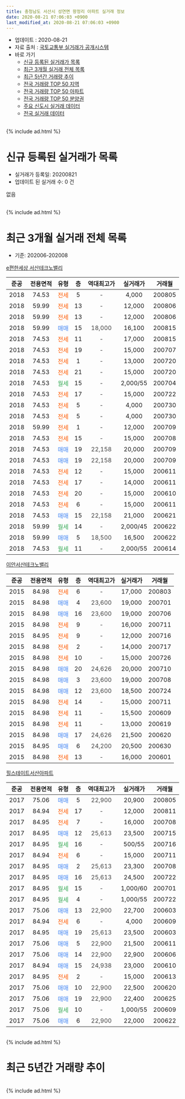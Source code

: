 ```yaml
---
title: 충청남도 서산시 성연면 왕정리 아파트 실거래 정보
date: 2020-08-21 07:06:03 +0900
last_modified_at: 2020-08-21 07:06:03 +0900
---
```


* 업데이트 : 2020-08-21
* 자료 출처 : [국토교통부 실거래가 공개시스템](http://rt.molit.go.kr)
* 바로 가기
    * [신규 등록된 실거래가 목록](#신규-등록된-실거래가-목록)
    * [최근 3개월 실거래 전체 목록](#최근-3개월-실거래-전체-목록)
    * [최근 5년간 거래량 추이](#최근-5년간-거래량-추이)
    * [전국 거래량 TOP 50 지역](https://inasie.github.io/apt-trade-info/최근-3개월-전국에서-가장-거래가-많이-발생한-지역)
    * [전국 거래량 TOP 50 아파트](https://inasie.github.io/apt-trade-info/최근-3개월-전국에서-가장-거래가-많이-발생한-아파트)
    * [전국 거래량 TOP 50 분양권](https://inasie.github.io/apt-trade-info/최근-3개월-전국에서-가장-거래가-많이-발생한-분양권)
    * [주요 신도시 실거래 데이터](https://inasie.github.io/apt-trade-info/주요-신도시)
    * [전국 실거래 데이터](https://inasie.github.io/apt-trade-info/전국)
<br>
{% include ad.html %}
<br>

# 신규 등록된 실거래가 목록
* 실거래가 등록일: 20200821
* 업데이트 된 실거래 수: 0 건

없음

<br>
{% include ad.html %}
<br>

# 최근 3개월 실거래 전체 목록
* 기준: 202006-202008


[e편한세상 서산테크노밸리](https://search.naver.com/search.naver?query=%EC%B6%A9%EC%B2%AD%EB%82%A8%EB%8F%84+%EC%84%9C%EC%82%B0%EC%8B%9C+%EC%84%B1%EC%97%B0%EB%A9%B4+%EC%99%95%EC%A0%95%EB%A6%AC+e%ED%8E%B8%ED%95%9C%EC%84%B8%EC%83%81+%EC%84%9C%EC%82%B0%ED%85%8C%ED%81%AC%EB%85%B8%EB%B0%B8%EB%A6%AC)

|준공|전용면적|유형|층|역대최고가|실거래가|거래월|
|:---:|:---:|:---:|:---:|:---:|:---:|:---:|
|2018|74.53|<span style="color:#ff5a00">전세</span>|5|<span style="color:#444444">-</span>|4,000|200805|
|2018|59.99|<span style="color:#ff5a00">전세</span>|13|<span style="color:#444444">-</span>|12,000|200806|
|2018|59.99|<span style="color:#ff5a00">전세</span>|13|<span style="color:#444444">-</span>|12,000|200806|
|2018|59.99|<span style="color:#4285f3">매매</span>|15|<span style="color:#444444">18,000</span>|16,100|200815|
|2018|74.53|<span style="color:#ff5a00">전세</span>|11|<span style="color:#444444">-</span>|17,000|200815|
|2018|74.53|<span style="color:#ff5a00">전세</span>|19|<span style="color:#444444">-</span>|15,000|200707|
|2018|74.53|<span style="color:#ff5a00">전세</span>|1|<span style="color:#444444">-</span>|13,000|200720|
|2018|74.53|<span style="color:#ff5a00">전세</span>|21|<span style="color:#444444">-</span>|15,000|200720|
|2018|74.53|<span style="color:#34a853">월세</span>|15|<span style="color:#444444">-</span>|2,000/55|200704|
|2018|74.53|<span style="color:#ff5a00">전세</span>|17|<span style="color:#444444">-</span>|15,000|200722|
|2018|74.53|<span style="color:#ff5a00">전세</span>|5|<span style="color:#444444">-</span>|4,000|200730|
|2018|74.53|<span style="color:#ff5a00">전세</span>|5|<span style="color:#444444">-</span>|4,000|200730|
|2018|59.99|<span style="color:#ff5a00">전세</span>|1|<span style="color:#444444">-</span>|12,000|200709|
|2018|74.53|<span style="color:#ff5a00">전세</span>|15|<span style="color:#444444">-</span>|15,000|200708|
|2018|74.53|<span style="color:#4285f3">매매</span>|19|<span style="color:#444444">22,158</span>|20,000|200709|
|2018|74.53|<span style="color:#4285f3">매매</span>|19|<span style="color:#444444">22,158</span>|20,000|200709|
|2018|74.53|<span style="color:#ff5a00">전세</span>|12|<span style="color:#444444">-</span>|15,000|200611|
|2018|74.53|<span style="color:#ff5a00">전세</span>|17|<span style="color:#444444">-</span>|14,000|200611|
|2018|74.53|<span style="color:#ff5a00">전세</span>|20|<span style="color:#444444">-</span>|15,000|200610|
|2018|74.53|<span style="color:#ff5a00">전세</span>|6|<span style="color:#444444">-</span>|15,000|200611|
|2018|74.53|<span style="color:#4285f3">매매</span>|15|<span style="color:#444444">22,158</span>|21,000|200621|
|2018|59.99|<span style="color:#34a853">월세</span>|14|<span style="color:#444444">-</span>|2,000/45|200622|
|2018|59.99|<span style="color:#4285f3">매매</span>|5|<span style="color:#444444">18,500</span>|16,500|200622|
|2018|74.53|<span style="color:#34a853">월세</span>|11|<span style="color:#444444">-</span>|2,000/55|200614|

[이안서산테크노밸리](https://search.naver.com/search.naver?query=%EC%B6%A9%EC%B2%AD%EB%82%A8%EB%8F%84+%EC%84%9C%EC%82%B0%EC%8B%9C+%EC%84%B1%EC%97%B0%EB%A9%B4+%EC%99%95%EC%A0%95%EB%A6%AC+%EC%9D%B4%EC%95%88%EC%84%9C%EC%82%B0%ED%85%8C%ED%81%AC%EB%85%B8%EB%B0%B8%EB%A6%AC)

|준공|전용면적|유형|층|역대최고가|실거래가|거래월|
|:---:|:---:|:---:|:---:|:---:|:---:|:---:|
|2015|84.98|<span style="color:#ff5a00">전세</span>|6|<span style="color:#444444">-</span>|17,000|200803|
|2015|84.98|<span style="color:#4285f3">매매</span>|4|<span style="color:#444444">23,600</span>|19,000|200701|
|2015|84.98|<span style="color:#4285f3">매매</span>|16|<span style="color:#444444">23,600</span>|19,000|200706|
|2015|84.98|<span style="color:#ff5a00">전세</span>|9|<span style="color:#444444">-</span>|16,000|200711|
|2015|84.95|<span style="color:#ff5a00">전세</span>|9|<span style="color:#444444">-</span>|12,000|200716|
|2015|84.98|<span style="color:#ff5a00">전세</span>|2|<span style="color:#444444">-</span>|14,000|200717|
|2015|84.98|<span style="color:#ff5a00">전세</span>|10|<span style="color:#444444">-</span>|15,000|200726|
|2015|84.98|<span style="color:#4285f3">매매</span>|20|<span style="color:#444444">24,626</span>|20,000|200710|
|2015|84.98|<span style="color:#4285f3">매매</span>|3|<span style="color:#444444">23,600</span>|19,000|200708|
|2015|84.98|<span style="color:#4285f3">매매</span>|12|<span style="color:#444444">23,600</span>|18,500|200724|
|2015|84.98|<span style="color:#ff5a00">전세</span>|14|<span style="color:#444444">-</span>|15,000|200711|
|2015|84.98|<span style="color:#ff5a00">전세</span>|11|<span style="color:#444444">-</span>|15,500|200609|
|2015|84.98|<span style="color:#ff5a00">전세</span>|11|<span style="color:#444444">-</span>|13,000|200619|
|2015|84.98|<span style="color:#4285f3">매매</span>|17|<span style="color:#444444">24,626</span>|21,500|200620|
|2015|84.95|<span style="color:#4285f3">매매</span>|6|<span style="color:#444444">24,200</span>|20,500|200630|
|2015|84.98|<span style="color:#ff5a00">전세</span>|13|<span style="color:#444444">-</span>|16,000|200601|

[힐스테이트서산아파트](https://search.naver.com/search.naver?query=%EC%B6%A9%EC%B2%AD%EB%82%A8%EB%8F%84+%EC%84%9C%EC%82%B0%EC%8B%9C+%EC%84%B1%EC%97%B0%EB%A9%B4+%EC%99%95%EC%A0%95%EB%A6%AC+%ED%9E%90%EC%8A%A4%ED%85%8C%EC%9D%B4%ED%8A%B8%EC%84%9C%EC%82%B0%EC%95%84%ED%8C%8C%ED%8A%B8)

|준공|전용면적|유형|층|역대최고가|실거래가|거래월|
|:---:|:---:|:---:|:---:|:---:|:---:|:---:|
|2017|75.06|<span style="color:#4285f3">매매</span>|5|<span style="color:#444444">22,900</span>|20,900|200805|
|2017|84.94|<span style="color:#ff5a00">전세</span>|17|<span style="color:#444444">-</span>|12,000|200811|
|2017|84.95|<span style="color:#ff5a00">전세</span>|7|<span style="color:#444444">-</span>|16,000|200708|
|2017|84.95|<span style="color:#4285f3">매매</span>|12|<span style="color:#444444">25,613</span>|23,500|200715|
|2017|84.95|<span style="color:#34a853">월세</span>|16|<span style="color:#444444">-</span>|500/55|200716|
|2017|84.94|<span style="color:#ff5a00">전세</span>|6|<span style="color:#444444">-</span>|15,000|200711|
|2017|84.95|<span style="color:#4285f3">매매</span>|2|<span style="color:#444444">25,613</span>|23,300|200708|
|2017|84.95|<span style="color:#4285f3">매매</span>|16|<span style="color:#444444">25,613</span>|24,500|200722|
|2017|84.95|<span style="color:#34a853">월세</span>|15|<span style="color:#444444">-</span>|1,000/60|200701|
|2017|84.95|<span style="color:#34a853">월세</span>|4|<span style="color:#444444">-</span>|1,000/55|200722|
|2017|75.06|<span style="color:#4285f3">매매</span>|13|<span style="color:#444444">22,900</span>|22,700|200603|
|2017|84.94|<span style="color:#ff5a00">전세</span>|6|<span style="color:#444444">-</span>|4,000|200609|
|2017|84.95|<span style="color:#4285f3">매매</span>|19|<span style="color:#444444">25,613</span>|23,500|200603|
|2017|75.06|<span style="color:#4285f3">매매</span>|5|<span style="color:#444444">22,900</span>|21,500|200611|
|2017|75.06|<span style="color:#4285f3">매매</span>|14|<span style="color:#444444">22,900</span>|22,900|200606|
|2017|84.94|<span style="color:#4285f3">매매</span>|15|<span style="color:#444444">24,938</span>|23,000|200610|
|2017|84.95|<span style="color:#ff5a00">전세</span>|2|<span style="color:#444444">-</span>|15,000|200613|
|2017|75.06|<span style="color:#4285f3">매매</span>|10|<span style="color:#444444">22,900</span>|22,500|200620|
|2017|75.06|<span style="color:#4285f3">매매</span>|19|<span style="color:#444444">22,900</span>|22,400|200625|
|2017|75.06|<span style="color:#34a853">월세</span>|10|<span style="color:#444444">-</span>|1,000/55|200609|
|2017|75.06|<span style="color:#4285f3">매매</span>|6|<span style="color:#444444">22,900</span>|22,000|200622|


<br>
{% include ad.html %}
<br>

# 최근 5년간 거래량 추이


<div style="width:100%;">
    <canvas id="deal_progress" height="200"></canvas>
</div>

<script>
new Chart(document.getElementById("deal_progress"), {
    type: 'line',
    data: {
        labels: ['201508','201509','201510','201511','201512','201601','201602','201603','201604','201605','201606','201607','201608','201609','201610','201611','201612','201701','201702','201703','201704','201705','201706','201707','201708','201709','201710','201711','201712','201801','201802','201803','201804','201805','201806','201807','201808','201809','201810','201811','201812','201901','201902','201903','201904','201905','201906','201907','201908','201909','201910','201911','201912','202001','202002','202003','202004','202005','202006','202007','202008'],
        datasets: [{
            label: '매매',
            pointRadius: 1,
            data: [0, 0, 0, 0, 0, 1, 1, 3, 1, 0, 0, 3, 1, 0, 9, 5, 8, 3, 3, 4, 2, 6, 2, 2, 1, 2, 0, 1, 2, 19, 11, 22, 16, 5, 7, 5, 8, 6, 6, 7, 5, 6, 6, 5, 8, 2, 1, 3, 4, 7, 8, 8, 6, 3, 13, 8, 6, 9, 12, 10, 2],
            borderColor: "rgba(255, 201, 14, 1)",
            backgroundColor: "rgba(255, 201, 14, 0.5)",
            fill: false,
            lineTension: 0
        },{
            label: '전월세',
            pointRadius: 1,
            data: [4, 6, 8, 16, 18, 19, 25, 14, 9, 8, 7, 3, 5, 1, 2, 1, 5, 5, 6, 2, 3, 4, 5, 4, 4, 11, 22, 23, 30, 52, 41, 47, 40, 29, 21, 22, 22, 16, 18, 8, 13, 20, 20, 23, 19, 6, 14, 20, 16, 17, 22, 24, 14, 34, 39, 23, 20, 31, 12, 19, 6],
            borderColor: "rgba(0, 141, 185, 1)",
            backgroundColor: "rgba(0, 141, 185, 0.5)",
            fill: false,
            lineTension: 0
        }
        ]
    },
    options: {
        responsive: true,
        title: {
            display: false
        },
        tooltips: {
            mode: 'index',
            intersect: false
        },
        hover: {
            mode: 'nearest',
            intersect: true
        },
        scales: {
            xAxes: [{
                display: true,
                scaleLabel: {
                    display: true,
                    labelString: '년/월'
                }
            }],
            yAxes: [{
                display: true,
                ticks: {
                    suggestedMin: 0,
                },
                scaleLabel: {
                    display: true,
                    labelString: '실거래 수'
                }
            }]
        }
    }
});

</script>


<br>
{% include ad.html %}
<br>

